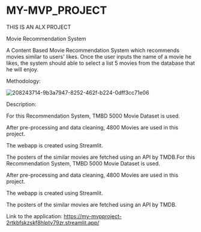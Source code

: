 # MY-MVP_PROJECT
THIS IS AN ALX PROJECT

Movie Recommendation System

A Content Based Movie Recommendation System which recommends movies similar to users' likes. Once the user inputs the name of a movie he likes, the system should able to select a list 5 movies from the database that he will enjoy.

Methodology:

![208243714-9b3a7947-8252-462f-b224-0dff3cc71e06](https://github.com/Okennwa2022/MY-MVP_PROJECT/assets/106971974/e135a3e7-d80b-4f1e-94c2-0a30ff9812c9)


Description:

For this Recommendation System, TMBD 5000 Movie Dataset is used.

After pre-processing and data cleaning, 4800 Movies are used in this project.

The webapp is created using Streamlit.

The posters of the similar movies are fetched using an API by TMDB.For this Recommendation System, TMBD 5000 Movie Dataset is used.

After pre-processing and data cleaning, 4800 Movies are used in this project.

The webapp is created using Streamlit.

The posters of the similar movies are fetched using an API by TMDB.

Link to the application:  https://my-mvpproject-2rtkbfskzskf8hlptv79zr.streamlit.app/
